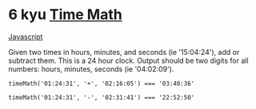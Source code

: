 # 6 kyu [Time Math](https://www.codewars.com/kata/5aceae374d9fd1266f0000f0)

<!-- START LANGUAGE_LINKS -->

[Javascript](./javascript.js)

<!-- END LANGUAGE_LINKS -->

Given two times in hours, minutes, and seconds (ie '15:04:24'), add or subtract them. This is a 24 hour clock. Output should be two digits for all numbers: hours, minutes, seconds (ie '04:02:09').

```
timeMath('01:24:31', '+', '02:16:05') === '03:40:36'

timeMath('01:24:31', '-', '02:31:41') === '22:52:50'
```
